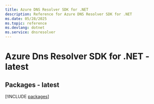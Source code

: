 ```yaml
---
title: Azure DNS Resolver SDK for .NET
description: Reference for Azure DNS Resolver SDK for .NET
ms.date: 05/28/2025
ms.topic: reference
ms.devlang: dotnet
ms.service: dnsresolver
---
```

# Azure Dns Resolver SDK for .NET - latest
## Packages - latest
[!INCLUDE [packages](dns-resolver-index.md)]